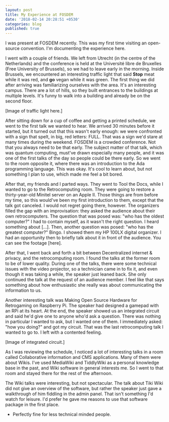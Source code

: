 ```yaml
---
layout: post
title: My Experience at FOSDEM
date: '2018-02-14 20:28:51 +0530'
categories: blog
published: true
---
```

I was present at FOSDEM recently. This was my first time visiting an open-source convention. I'm documenting the experience here.

I went with a couple of friends. We left from Utrecht (in the centre of the Netherlands) and the conference is held at the Université libre de Bruxelles (Free University of Brussels), so we had to leave early in the morning. Inside Brussels, we encountered an interesting traffic light that said **Stop** meat while it was red, and **go** vegan while it was green. The first thing we did after arriving was familiarizing ourselves with the area. It's an interesting campus. There are a lot of hills, so they built entrances to the buildings at multiple levels. It's funny to walk into a building and already be on the second floor.

[Image of traffic light here.]

After sitting down for a cup of coffee and getting a printed schedule, we went to the first talk we wanted to hear. We arrived 30 minutes before it started, but it turned out that this wasn't early enough: we were confronted with a sign that spelt, in big, red letters: FULL. That was a sign we'd stare at many times during the weekend. FOSDEM is a crowded conference. Not that you always need to be that early. The subject matter of that talk, which was quantum computing, must've drawn especially many people, and it was one of the first talks of the day so people could be there early. So we went to the room opposite it, where there was an introduction to the Ada programming language. This was okay. It's cool to learn about, but not something I plan to use, which made me feel a bit bored.

After that, my friends and I parted ways. They went to Tool the Docs, while I wanted to go to the Retrocomputing room. They were going to restore a thirty-year-old Minitel server on an Apple II. Those things are from before my time, so this would've been my first introduction to them, except that the talk got canceled. I would not regret going there, however. The organizers filled the gap with an improvisation: they asked the audience about their own retrocomputers. The question that was posed was: "who has the oldest computer?" I had to contain myself, as it wasn't the right question. I heard something about [...]. Then, another question was posed: "who has the greatest computer?" Bingo. I showed them my HP 100LX digital organizer. I had an opportunity then to briefly talk about it in front of the audience. You can see the footage [here].

After that, I went back and forth a bit between Decentralized internet & privacy, and the retrocomputing room. I found the talks at the former room to be of lower quality. During one of the talks, there were some technical issues with the video projector, so a technician came in to fix it, and even though it was taking a while, the speaker just leaned back. She only continued the talk at the request of an audience member. I feel like that says something about how enthusiastic she really was about communicating the information to us.

Another interesting talk was Making Open Source Hardware for Retrogaming on Raspberry Pi. The speaker had designed a gamepad with an RPi at its heart. At the end, the speaker showed us an integrated circuit and said he'd give one to anyone who'd ask a question. There was nothing in particular I wanted to ask, but I wanted one of them. I immediately asked: "how you doing?" and got my circuit. That was the last retrocomputing talk I wanted to go to. I left with a contented feeling.

[Image of integrated circuit.]

As I was reviewing the schedule, I noticed a lot of interesting talks in a room called Collaborative information and CMS applications. Many of them were about Wikis. I've used MediaWiki and TiddlyWiki as a personal knowledge base in the past, and Wiki software in general interests me. So I went to that room and stayed there for the rest of the afternoon.

The Wiki talks were interesting, but not spectacular. The talk about Tiki Wiki did not give an overview of the software, but rather the speaker just gave a walkthrough of him fiddling in the admin panel. That isn't something I'd watch for leisure. I'd prefer he gave me reasons to use that software package in the first place.

- Perfectly fine for less technical minded people.
